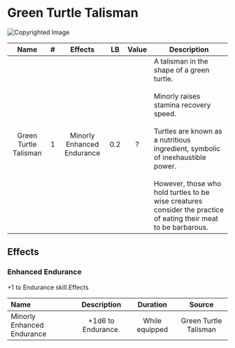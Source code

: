 # Green Turtle Talisman

![Copyrighted Image](GreenTurtleTalisman.png)

|         Name         | # |          Effects          | LB | Value | Description                                                                                                                                                                                                                                                                                                        |
| :-------------------: | :-: | :------------------------: | :-: | :---: | ------------------------------------------------------------------------------------------------------------------------------------------------------------------------------------------------------------------------------------------------------------------------------------------------------------------ |
| Green Turtle Talisman | 1 | Minorly Enhanced Endurance | 0.2 |   ?   | A talisman in the shape of a green turtle.<br /><br />Minorly raises stamina recovery speed.<br /><br />Turtles are known as a nutritious ingredient, symbolic of inexhaustible power.<br /><br />However, those who hold turtles to be wise creatures consider the practice of eating their meat to be barbarous. |

## Effects

### Enhanced Endurance

+1 to Endurance skill.Effects

| Name                       |        Description        |    Duration    |        Source        |
| :------------------------- | :----------------: | :------------: | :-------------------: |
| Minorly Enhanced Endurance | +1d6 to Endurance. | While equipped | Green Turtle Talisman |
